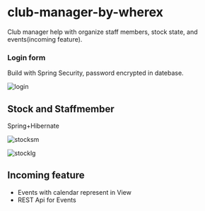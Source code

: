 # club-manager-by-wherex

Club manager help with organize staff members, stock state, and events(incoming feature).

### Login form
Build with Spring Security, password encrypted in datebase.

![login](https://user-images.githubusercontent.com/7942176/50617245-6caf2880-0eec-11e9-968a-5504bbb32f4a.PNG)

## Stock and Staffmember
Spring+Hibernate 

![stocksm](https://user-images.githubusercontent.com/7942176/50617244-6c169200-0eec-11e9-8121-7285cc0e7adc.PNG)

![stocklg](https://user-images.githubusercontent.com/7942176/50617246-6caf2880-0eec-11e9-86a1-e62653630a51.PNG)

## Incoming feature
- Events with calendar represent in View
- REST Api for Events 
